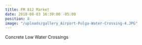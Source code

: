 ```yaml
---
title: FM 812 Market
date: 2018-08-03 16:39:00 -05:00
position: 8
image: "/uploads/gallery_Airport-Pulga-Water-Crossing-4.JPG"
---
```


Concrete Low Water Crossings